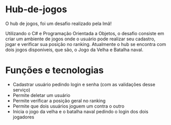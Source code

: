 # Hub-de-jogos
 
O hub de jogos, foi um desafio realizado pela Imã!

Utilizando o C# e Programação Orientada a Objetos, o desafio consiste em criar um ambiente de jogos onde o usuário pode realizar seu cadastro, jogar e verificar sua posição no ranking.
Atualmente o hub se encontra com dois jogos disponíveis, que são, o Jogo da Velha e Batalha naval. 


# Funções e tecnologias

- Cadastrar usuário pedindo login e senha (com as validações desse serviço) 
- Permite deletar um usuário 
- Permite verificar a posição geral no ranking 
- Permite que dois usuários joguem um contra o outro
- Inicia o jogo da velha  e o batalha naval pedindo o login dos dois jogadores 
